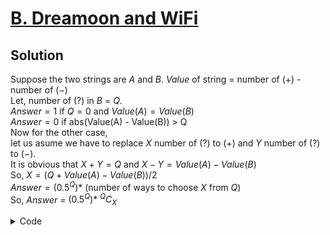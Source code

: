 # [B. Dreamoon and WiFi](https://codeforces.com/problemset/problem/476/B)

## Solution
Suppose the two strings are $A$ and $B$. $Value$ of string = number of $(+)$ - number of $(-)$ <br>
Let, number of $(?)$ in $B$ = $Q$. <br>
$Answer = 1$ if $Q = 0$ and $Value(A) = Value(B)$ <br>
$Answer = 0$ if abs(Value(A) - Value(B)) > Q <br>
Now for the other case, <br>
let us asume we have to replace $X$ number of $(?)$ to $(+)$ and $Y$ number of $(?)$ to $(-)$. <br>
It is obvious that $X+Y = Q$ and $X-Y = Value(A) - Value(B)$ <br>
So, $X = (Q + Value(A) - Value(B)) / 2$ <br>
$Answer = (0.5^Q) *$ $($number of ways to choose $X$ from $Q)$ <br>
So, $Answer$ = $(0.5^Q) *$ $^QC_X$ <br>

<details>
<summary>Code</summary>

```cpp
#include <bits/stdc++.h>

using namespace std;
using ll = long long;

#define fast_IO ios_base::sync_with_stdio(0), cin.tie(NULL);
#define all(x) x.begin(), x.end()

ll fact(ll x)
{
    if(x == 0) return 1;
    return x * fact(x-1);
}
 
ll comb(ll N, ll R)
{
    ll ret = fact(N) / (fact(N-R) * fact(R));
    return ret;
}

int main()
{
    fast_IO;
    string a, b;
    cin >> a >> b;
    ll A = 0, B = 0, Q = 0;
    for(auto x : a)
        if(x == '+') A++;
        else A--;
    for(auto x : b)
        if(x == '+') B++;
        else if(x == '-') B--;
        else Q++;
    if(Q == 0 && A == B)
    {
        cout << 1 << endl;
        return 0;
    }
    if(abs(A-B) > Q)
    {
        cout << 0 << endl;
        return 0;
    }
    double ans = powl(0.5, Q) * comb(Q, (Q - abs(A-B))/2);
    cout << fixed << setprecision(12) << ans << endl;
    return 0;
}
```
</details>
